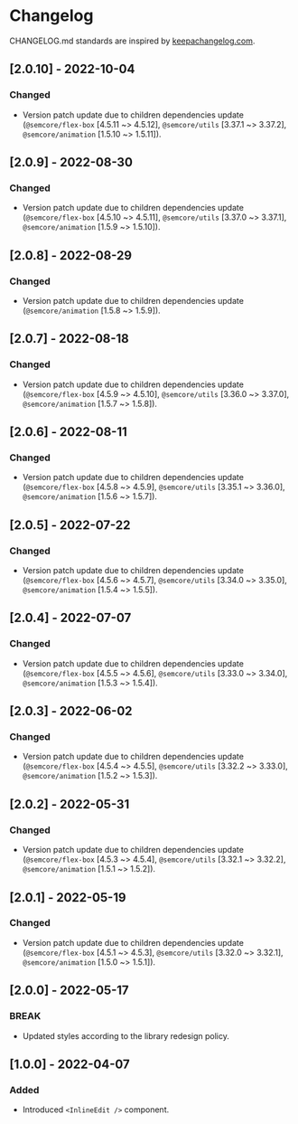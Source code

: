 # Changelog

CHANGELOG.md standards are inspired by [keepachangelog.com](https://keepachangelog.com/en/1.0.0/).

## [2.0.10] - 2022-10-04

### Changed

- Version patch update due to children dependencies update (`@semcore/flex-box` [4.5.11 ~> 4.5.12], `@semcore/utils` [3.37.1 ~> 3.37.2], `@semcore/animation` [1.5.10 ~> 1.5.11]).

## [2.0.9] - 2022-08-30

### Changed

- Version patch update due to children dependencies update (`@semcore/flex-box` [4.5.10 ~> 4.5.11], `@semcore/utils` [3.37.0 ~> 3.37.1], `@semcore/animation` [1.5.9 ~> 1.5.10]).

## [2.0.8] - 2022-08-29

### Changed

- Version patch update due to children dependencies update (`@semcore/animation` [1.5.8 ~> 1.5.9]).

## [2.0.7] - 2022-08-18

### Changed

- Version patch update due to children dependencies update (`@semcore/flex-box` [4.5.9 ~> 4.5.10], `@semcore/utils` [3.36.0 ~> 3.37.0], `@semcore/animation` [1.5.7 ~> 1.5.8]).

## [2.0.6] - 2022-08-11

### Changed

- Version patch update due to children dependencies update (`@semcore/flex-box` [4.5.8 ~> 4.5.9], `@semcore/utils` [3.35.1 ~> 3.36.0], `@semcore/animation` [1.5.6 ~> 1.5.7]).

## [2.0.5] - 2022-07-22

### Changed

- Version patch update due to children dependencies update (`@semcore/flex-box` [4.5.6 ~> 4.5.7], `@semcore/utils` [3.34.0 ~> 3.35.0], `@semcore/animation` [1.5.4 ~> 1.5.5]).

## [2.0.4] - 2022-07-07

### Changed

- Version patch update due to children dependencies update (`@semcore/flex-box` [4.5.5 ~> 4.5.6], `@semcore/utils` [3.33.0 ~> 3.34.0], `@semcore/animation` [1.5.3 ~> 1.5.4]).

## [2.0.3] - 2022-06-02

### Changed

- Version patch update due to children dependencies update (`@semcore/flex-box` [4.5.4 ~> 4.5.5], `@semcore/utils` [3.32.2 ~> 3.33.0], `@semcore/animation` [1.5.2 ~> 1.5.3]).

## [2.0.2] - 2022-05-31

### Changed

- Version patch update due to children dependencies update (`@semcore/flex-box` [4.5.3 ~> 4.5.4], `@semcore/utils` [3.32.1 ~> 3.32.2], `@semcore/animation` [1.5.1 ~> 1.5.2]).

## [2.0.1] - 2022-05-19

### Changed

- Version patch update due to children dependencies update (`@semcore/flex-box` [4.5.1 ~> 4.5.3], `@semcore/utils` [3.32.0 ~> 3.32.1], `@semcore/animation` [1.5.0 ~> 1.5.1]).

## [2.0.0] - 2022-05-17

### BREAK

- Updated styles according to the library redesign policy.

## [1.0.0] - 2022-04-07

### Added

- Introduced `<InlineEdit />` component.
